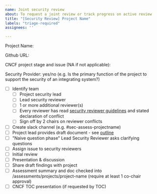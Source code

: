```yaml
---
name: Joint security review
about: To request a joint review or track progress on active review
title: "[Security Review] Project Name"
labels: "triage-required"
assignees: ''

---
```


Project Name: 

Github URL:

<!-- For project proposals looking to go through SIG review, please indicate the stage of the project (sandbox, incubation/graduation and link to the TOC issue, else indicate NA

For example, https://github.com/cncf/toc/issues/368 (incubation)
-->
CNCF project stage and issue (NA if not applicable):

Security Provider: yes/no (e.g. Is the primary function of the project to support the security of an integrating system?)

- [ ] Identify team
   - [ ] Project security lead
   - [ ] Lead security reviewer
   - [ ] 1 or more additional reviewer(s)
   - [ ] Every reviewer has read [security reviewer guidelines](https://github.com/cncf/sig-security/blob/master/assessments/guide/security-reviewer.md) and stated declaration of conflict
   - [ ] Sign off by 2 chairs on reviewer conflicts
- [ ] Create slack channel (e.g. #sec-assess-projectname)
- [ ] Project lead provides draft document - see [outline](https://github.com/cncf/sig-security/blob/master/assessments/guide/outline.md)
- [ ] "Naive question phase" Lead Security Reviewer asks clarifying questions 
- [ ] Assign issue to security reviewers
- [ ] Initial review
- [ ] Presentation & discussion
- [ ] Share draft findings with project
- [ ] Assessment summary and doc checked into /assessments/projects/project-name (require at least 1 co-chair approval)
- [ ] CNCF TOC presentation (if requested by TOC)
